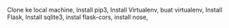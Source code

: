 Clone ke local machine,
Install pip3,
Install Virtualenv,
buat virtualenv,
Install Flask,
Install sqlite3,
instal flask-cors,
install nose,
